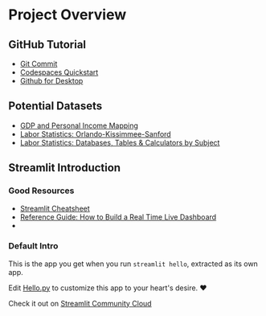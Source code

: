 # Project Overview
## GitHub Tutorial
- [Git Commit](https://www.atlassian.com/git/tutorials/saving-changes/git-commit)
- [Codespaces Quickstart](https://docs.github.com/en/codespaces/getting-started/quickstart)
- [Github for Desktop](https://desktop.github.com/)

## Potential Datasets
- [GDP and Personal Income Mapping](https://apps.bea.gov/itable/?ReqID=99&step=1)
- [Labor Statistics: Orlando-Kissimmee-Sanford](https://www.bls.gov/eag/eag.fl_orlando_msa.htm)
- [Labor Statistics: Databases, Tables & Calculators by Subject](https://data.bls.gov/timeseries/LAUMT123674000000005?amp%3bdata_tool=XGtable&output_view=data&include_graphs=true)

## Streamlit Introduction
### Good Resources
- [Streamlit Cheatsheet](https://docs.streamlit.io/library/cheatsheet)
- [Reference Guide: How to Build a Real Time Live Dashboard](https://blog.streamlit.io/how-to-build-a-real-time-live-dashboard-with-streamlit/)
- 

### Default Intro

This is the app you get when you run `streamlit hello`, extracted as its own app.

Edit [Hello.py](./Hello.py) to customize this app to your heart's desire. ❤️

Check it out on [Streamlit Community Cloud](https://st-hello-app.streamlit.app/)